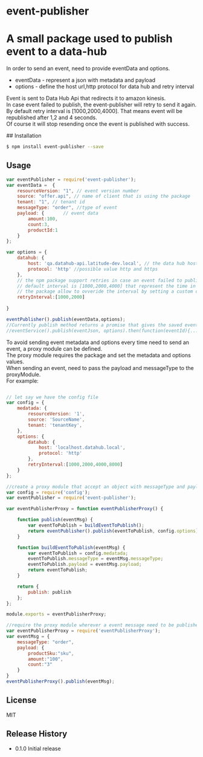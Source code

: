 # event-publisher
<h1>A small package used to publish event to a data-hub</h1>
<p>In order to send an event, need to provide eventData and options.</p>
<ul>
<li>eventData - represent a json with metadata and payload</li>
<li>options - define the host url,http protocol for data hub and retry interval</li>
</ul>
<p>Event is sent to Data Hub Api that redirects it to amazon kinesis. <br /> 
In case event failed to publish, the event-publisher will retry to send it again. <br /> 
By default retry interval is [1000,2000,4000]. That means event will be republished after 1,2 and 4 seconds.<br /> 
Of course it will stop resending once the event is published with success.</p>
## Installation

```sh
$ npm install event-publisher --save
```

## Usage

```js
var eventPublisher = require('event-publisher');
var eventData =  {
	resourceVersion: "1", // event version number
	source: "offer.api", // name of client that is using the package
	tenant: "1", // tenant id
	messageType: "order", //type of event
	payload: {       // event data
		amount:100,
		count:3,
		productId:1
	}
};

var options = {
	datahub: {
		host: 'qa.datahub-api.latitude-dev.local', // the data hub host
		protocol: 'http' //possible value http and https
	},
	// the npm package support retries in case an event failed to publish
	// default interval is [1000,2000,4000] that represent the time in milliseconds.
	// the package allow to ovveride the interval by setting a custom one
	retryInterval:[1000,2000]  
								
}

eventPublisher().publish(eventData,options);
//Currently publish method returns a promise that gives the saved eventId. 
//eventService().publish(eventJson, options).then(function(eventId){...});
```

<p>To avoid sending event metadata and options every time need to send an event, a proxy module can be defined.<br />
The proxy module requires the package and set the metadata and options values.<br />
When sending an event, need to pass the payload and messageType to the proxyModule.<br />
For example:</p>

```js

// let say we have the config file
var config = {
	medatada: {
		resourceVersion: '1',
		source: 'SourceName',
		tenant: 'tenantKey',
	},
	options: {
		datahub: {
			host: 'localhost.datahub.local',
			protocol: 'http'
		},
		retryInterval:[1000,2000,4000,8000]
	}
};

//create a proxy module that accept an object with messageType and payload
var config = require('config');
var eventPublisher = require('event-publisher');

var eventPublisherProxy = function eventPublisherProxy() {

	function publish(eventMsg) {
		var eventToPublish = buildEventToPublish();
		return eventPublisher().publish(eventToPublish, config.options)
	}

	function buildEventToPublish(eventMsg) {
		var eventToPublish = config.medatada;
		eventToPublish.messageType = eventMsg.messageType;
		eventToPublish.payload = eventMsg.payload;
		return eventToPublish;
	}

	return {
		publish: publish
	};
};

module.exports = eventPublisherProxy;

//require the proxy module wherever a event message need to be published
var eventPublisherProxy = require('eventPublisherProxy');
var eventMsg = {
	messageType: "order",
	payload: {
		productSku:"sku",
		amount:"100",
		count:"3"
	}
}
eventPublisherProxy().publish(eventMsg);

```

## License

MIT


## Release History

* 0.1.0 Initial release
